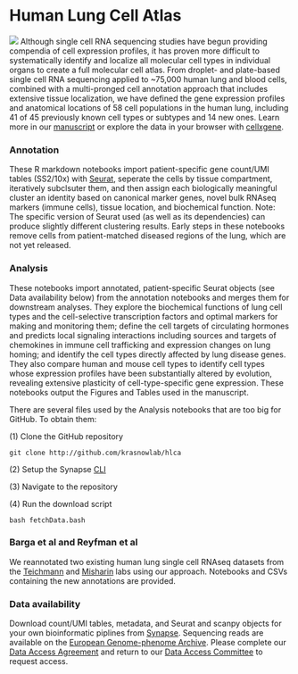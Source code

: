 # Human Lung Cell Atlas
![](https://hlca.ds.czbiohub.org/images/HLCA.jpg)
Although single cell RNA sequencing studies have begun providing compendia of cell expression profiles, it has proven more difficult to systematically identify and localize all molecular cell types in individual organs to create a full molecular cell atlas. From droplet- and plate-based single cell RNA sequencing applied to ~75,000 human lung and blood cells, combined with a multi-pronged cell annotation approach that includes extensive tissue localization, we have defined the gene expression profiles and anatomical locations of 58 cell populations in the human lung, including 41 of 45 previously known cell types or subtypes and 14 new ones. Learn more in our [manuscript](https://www.biorxiv.org/content/10.1101/742320v2) or explore the data in your browser with [cellxgene](http://hlca.ds.czbiohub.org).

### Annotation
These R markdown notebooks import patient-specific gene count/UMI tables (SS2/10x) with [Seurat](https://satijalab.org/seurat/), seperate the cells by tissue compartment, iteratively subclsuter them, and then assign each biologically meaningful cluster an identity based on canonical marker genes, novel bulk RNAseq markers (immune cells), tissue location, and biochemical function. Note: The specific version of Seurat used (as well as its dependencies) can produce slightly different clustering results. Early steps in these notebooks remove cells from patient-matched diseased regions of the lung, which are not yet released.

### Analysis
These notebooks import annotated, patient-specific Seurat objects (see Data availability below) from the annotation notebooks and merges them for downstream analyses. They explore the biochemical functions of lung cell types and the cell-selective transcription factors and optimal markers for making and monitoring them; define the cell targets of circulating hormones and predicts local signaling interactions including sources and targets of chemokines in immune cell trafficking and expression changes on lung homing; and identify the cell types directly affected by lung disease genes. They also compare human and mouse cell types to identify cell types whose expression profiles have been substantially altered by evolution, revealing extensive plasticity of cell-type-specific gene expression. These notebooks output the Figures and Tables used in the manuscript.

There are several files used by the Analysis notebooks that are too big for GitHub. To obtain them:

(1) Clone the GitHub repository

```
git clone http://github.com/krasnowlab/hlca
```

(2) Setup the Synapse [CLI](https://python-docs.synapse.org/build/html/CommandLineClient.html)

(3) Navigate to the repository

(4) Run the download script

```
bash fetchData.bash
```


### Barga et al and Reyfman et al
We reannotated two existing human lung single cell RNAseq datasets from the [Teichmann](https://www.nature.com/articles/s41591-019-0468-5) and [Misharin](https://www.atsjournals.org/doi/full/10.1164/rccm.201712-2410OC) labs using our approach. Notebooks and CSVs containing the new annotations are provided.

### Data availability
Download count/UMI tables, metadata, and Seurat and scanpy objects for your own bioinformatic piplines from [Synapse](https://www.synapse.org/#!Synapse:syn21041850/wiki/600865). Sequencing reads are available on the [European Genome-phenome Archive](https://www.ebi.ac.uk/ega/studies/EGAS00001004344). Please complete our [Data Access Agreement](https://hlca.ds.czbiohub.org/20200415_HLCA-DAA.pdf) and return to our [Data Access Committee](https://www.ebi.ac.uk/ega/dacs/EGAC00001001536) to request access.
